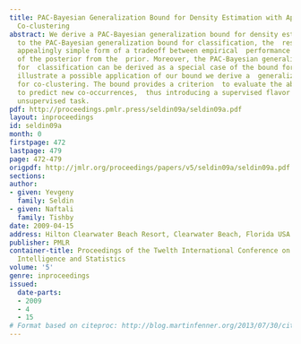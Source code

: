 ```yaml
---
title: PAC-Bayesian Generalization Bound for Density Estimation with Application to
  Co-clustering
abstract: We derive a PAC-Bayesian generalization bound for density estimation.  Similar
  to the PAC-Bayesian generalization bound for classification, the  result has the
  appealingly simple form of a tradeoff between empirical  performance and the KL-divergence
  of the posterior from the  prior. Moreover, the PAC-Bayesian generalization bound
  for  classification can be derived as a special case of the bound for density  estimation.    To
  illustrate a possible application of our bound we derive a  generalization bound
  for co-clustering. The bound provides a criterion  to evaluate the ability of co-clustering
  to predict new co-occurrences,  thus introducing a supervised flavor to this traditionally
  unsupervised task.
pdf: http://proceedings.pmlr.press/seldin09a/seldin09a.pdf
layout: inproceedings
id: seldin09a
month: 0
firstpage: 472
lastpage: 479
page: 472-479
origpdf: http://jmlr.org/proceedings/papers/v5/seldin09a/seldin09a.pdf
sections: 
author:
- given: Yevgeny
  family: Seldin
- given: Naftali
  family: Tishby
date: 2009-04-15
address: Hilton Clearwater Beach Resort, Clearwater Beach, Florida USA
publisher: PMLR
container-title: Proceedings of the Twelth International Conference on Artificial
  Intelligence and Statistics
volume: '5'
genre: inproceedings
issued:
  date-parts:
  - 2009
  - 4
  - 15
# Format based on citeproc: http://blog.martinfenner.org/2013/07/30/citeproc-yaml-for-bibliographies/
---
```

